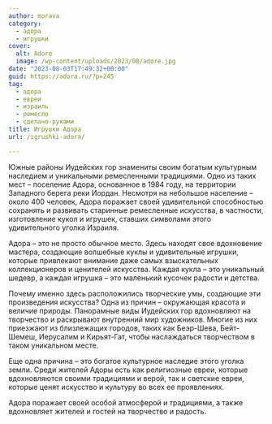 ```yaml
---
author: morava
category:
  - адора
  - игрушки
cover:
  alt: Adore
  image: /wp-content/uploads/2023/08/adore.jpg
date: "2023-08-03T17:49:32+00:00"
guid: https://adora.ru/?p=245
tag:
  - адора
  - евреи
  - израиль
  - ремесло
  - сделано-руками
title: Игрушки Адора
url: /igrushki-adora/

---
```

Южные районы Иудейских гор знамениты своим богатым культурным наследием и уникальными ремесленными традициями. Одно из таких мест – поселение Адора, основанное в 1984 году, на территории Западного берега реки Иордан. Несмотря на небольшое население – около 400 человек, Адора поражает своей удивительной способностью сохранять и развивать старинные ремесленные искусства, в частности, изготовление кукол и игрушек, ставших символами этого удивительного уголка Израиля.

Адора – это не просто обычное место. Здесь находят свое вдохновение мастера, создающие волшебные куклы и удивительные игрушки, которые привлекают внимание даже самых взыскательных коллекционеров и ценителей искусства. Каждая кукла – это уникальный шедевр, а каждая игрушка – это маленький кусочек радости и детства.

Почему именно здесь расположились творческие умы, создающие эти произведения искусства? Одна из причин – окружающая красота и величие природы. Панорамные виды Иудейских гор вдохновляют на творчество и раскрывают внутренний мир художников. Многие из них приезжают из близлежащих городов, таких как Беэр-Шева, Бейт-Шемеш, Иерусалим и Кирьят-Гат, чтобы наслаждаться творчеством в таком уникальном месте.

Еще одна причина – это богатое культурное наследие этого уголка земли. Среди жителей Адоры есть как религиозные евреи, которые вдохновляются своими традициями и верой, так и светские евреи, которые ценят искусство и культуру во всех ее проявлениях.

Адора поражает своей особой атмосферой и традициями, а также вдохновляет жителей и гостей на творчество и радость.
